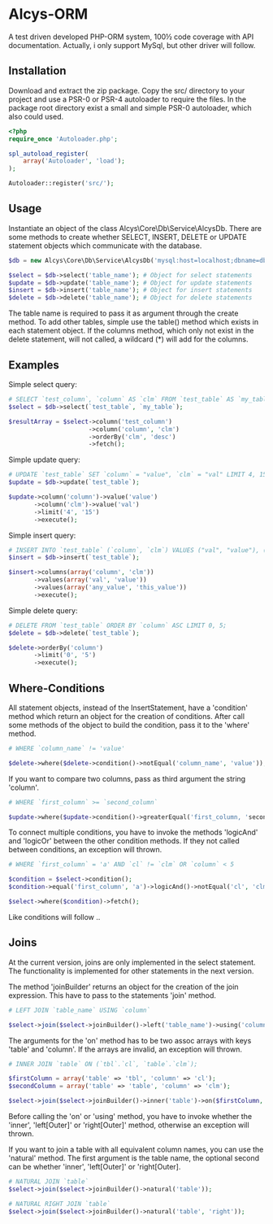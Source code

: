 Alcys-ORM
=========
A test driven developed PHP-ORM system, 100½ code coverage with API documentation.
Actually, i only support MySql, but other driver will follow.


Installation
------------
Download and extract the zip package. Copy the src/ directory to your project and use
a PSR-0 or PSR-4 autoloader to require the files. In the package root directory exist a
small and simple PSR-0 autoloader, which also could used.
```php
<?php
require_once 'Autoloader.php';

spl_autoload_register(
    array('Autoloader', 'load');
);

Autoloader::register('src/');
```

Usage
-----
Instantiate an object of the class Alcys\Core\Db\Service\AlcysDb. There are some methods
to create whether SELECT, INSERT, DELETE or UPDATE statement objects which communicate with the database.
```php
$db = new Alcys\Core\Db\Service\AlcysDb('mysql:host=localhost;dbname=db_name', 'db_user', 'db_password');

$select = $db->select('table_name'); # Object for select statements
$update = $db->update('table_name'); # Object for update statements
$insert = $db->insert('table_name'); # Object for insert statements
$delete = $db->delete('table_name'); # Object for delete statements
```

The table name is required to pass it as argument through the create method. To add other tables, 
simple use the table() method which exists in each statement object.
If the columns method, which only not exist in the delete statement, will not called, a wildcard (\*) will 
add for the columns.

Examples
--------
Simple select query:
```php
# SELECT `test_column`, `column` AS `clm` FROM `test_table` AS `my_table` ORDER BY `clm` DESC;
$select = $db->select(`test_table`, `my_table`);

$resultArray = $select->column('test_column')
					  ->column('column', 'clm')
					  ->orderBy('clm', 'desc')
					  ->fetch();
```

Simple update query:
```php
# UPDATE `test_table` SET `column` = "value", `clm` = "val" LIMIT 4, 15;
$update = $db->update(`test_table`);

$update->column('column')->value('value')
       ->column('clm')->value('val')
       ->limit('4', '15')
       ->execute();
```

Simple insert query:
```php
# INSERT INTO `test_table` (`column`, `clm`) VALUES ("val", "value"), ("any_value", "this_value");
$insert = $db->insert(`test_table`);

$insert->columns(array('column', 'clm'))
       ->values(array('val', 'value'))
       ->values(array('any_value', 'this_value'))
       ->execute();
```

Simple delete query:
```php
# DELETE FROM `test_table` ORDER BY `column` ASC LIMIT 0, 5;
$delete = $db->delete(`test_table`);

$delete->orderBy('column')
       ->limit('0', '5')
       ->execute();
```

Where-Conditions
----------------
All statement objects, instead of the InsertStatement, have a 'condition' method which return an object
for the creation of conditions. After call some methods of the object to build the condition, pass it to
the 'where' method.
```php
# WHERE `column_name` != 'value'

$delete->where($delete->condition()->notEqual('column_name', 'value'));
```

If you want to compare two columns, pass as third argument the string 'column'.
```php
# WHERE `first_column` >= `second_column`

$update->where($update->condition()->greaterEqual('first_column, 'second_column', 'column');
```

To connect multiple conditions, you have to invoke the methods 'logicAnd' and 'logicOr' between
the other condition methods.
If they not called between conditions, an exception will thrown.
```php
# WHERE `first_column` = 'a' AND `cl` != `clm` OR `column` < 5

$condition = $select->condition();
$condition->equal('first_column', 'a')->logicAnd()->notEqual('cl', 'clm', 'column')->logicOr()->lower('column', 5);

$select->where($condition)->fetch();
```

Like conditions will follow ..

Joins
-----
At the current version, joins are only implemented in the select statement. The functionality is implemented for other
statements in the next version.

The method 'joinBuilder' returns an object for the creation of the join expression. This have to pass to the statements 
'join' method.
```php
# LEFT JOIN `table_name` USING `column`

$select->join($select->joinBuilder()->left('table_name')->using('column'));
```

The arguments for the 'on' method has to be two assoc arrays with keys 'table' and 'column'.
If the arrays are invalid, an exception will thrown.
```php
# INNER JOIN `table` ON (`tbl`.`cl`, `table`.`clm`);

$firstColumn = array('table' => 'tbl', 'column' => 'cl');
$secondColumn = array('table' => 'table', 'column' => 'clm');

$select->join($select->joinBuilder()->inner('table')->on($firstColumn, $secondColumn));

```

Before calling the 'on' or 'using' method, you have to invoke whether the 'inner', 'left[Outer]' or 'right[Outer]' method,
otherwise an exception will thrown.

If you want to join a table with all equivalent column names, you can use the 'natural' method.
The first argument is the table name, the optional second can be whether 'inner', 'left[Outer]' or 'right[Outer].
```php
# NATURAL JOIN `table`
$select->join($select->joinBuilder()->natural('table'));

# NATURAL RIGHT JOIN `table`
$select->join($select->joinBuilder()->natural('table', 'right'));
```

